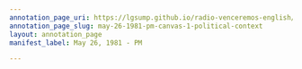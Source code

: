 ```yaml
---
annotation_page_uri: https://lgsump.github.io/radio-venceremos-english/annotations/may-26-1981-pm-canvas-1-political-context.json
annotation_page_slug: may-26-1981-pm-canvas-1-political-context
layout: annotation_page
manifest_label: May 26, 1981 - PM

---
```


